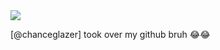 <img src="https://files.catbox.moe/0m7o0t.png">

<i> </i> [@chanceglazer] took over my github bruh 😂😂 <i></i>
